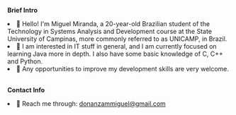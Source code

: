 **Brief Intro**
<li>👋 Hello! I'm Miguel Miranda, a 20-year-old Brazilian student of the Technology in Systems Analysis and Development course at the State University of Campinas, more commonly referred to as UNICAMP, in Brazil.</li>
<li>💾 I am interested in IT stuff in general, and I am currently focused on learning Java more in depth. I also have some basic knowledge of C, C++ and Python.</li>
<li>📝 Any opportunities to improve my development skills are very welcome.</li>
<br>

**Contact Info**
<li>📩 Reach me through: <a href="mailto:donanzammiguel@gmail.com">donanzammiguel@gmail.com</a></li>

<!--- 💞️ I’m looking to collaborate on ...
 ... --->

<!---
surelynotmiguel/surelynotmiguel is a ✨ special ✨ repository because its `README.md` (this file) appears on your GitHub profile.
You can click the Preview link to take a look at your changes.
--->
